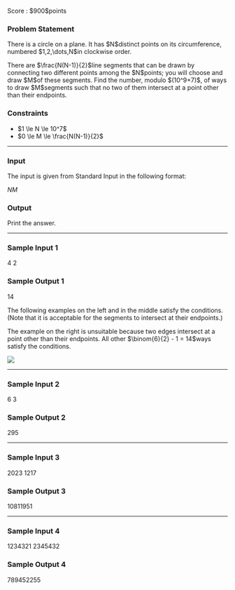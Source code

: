 
<div>

<span>

<span>

<p>
Score : $900$points
</p>

<div>

<section>

### **Problem Statement**

<p>
There is a circle on a plane. It has $N$distinct points on its circumference, numbered $1,2,\dots,N$in clockwise order.
</p>

<p>
There are $\frac{N(N-1)}{2}$line segments that can be drawn by connecting two different points among the $N$points; you will choose and draw $M$of these segments. Find the number, modulo $(10^9+7)$, of ways to draw $M$segments such that no two of them intersect at a point other than their endpoints.
</p>

</section>

</div>

<div>

<section>

### **Constraints**

<ul>

<li>
$1 \le N \le 10^7$
</li>

<li>
$0 \le M \le \frac{N(N-1)}{2}$
</li>

</ul>

</section>

</div>

---

<div>

<div>

<section>

### **Input**

<p>
The input is given from Standard Input in the following format:
</p>

<div>

$N$$M$
</div>

</section>

</div>

<div>

<section>

### **Output**

<p>
Print the answer.
</p>

</section>

</div>

</div>

---

<div>

<section>

### **Sample Input 1**

<div>

4 2

</div>

</section>

</div>

<div>

<section>

### **Sample Output 1**

<div>

14

</div>

<p>
The following examples on the left and in the middle satisfy the conditions. (Note that it is acceptable for the segments to intersect at their endpoints.)
</p>

<p>
The example on the right is unsuitable because two edges intersect at a point other than their endpoints. All other $\binom{6}{2} - 1 = 14$ways satisfy the conditions.
</p>

<p>

<img src="https://img.atcoder.jp/agc065/4854b47261fd9c54c2d25ee53c3e6be5.png">

</img>

</p>

</section>

</div>

---

<div>

<section>

### **Sample Input 2**

<div>

6 3

</div>

</section>

</div>

<div>

<section>

### **Sample Output 2**

<div>

295

</div>

</section>

</div>

---

<div>

<section>

### **Sample Input 3**

<div>

2023 1217

</div>

</section>

</div>

<div>

<section>

### **Sample Output 3**

<div>

10811951

</div>

</section>

</div>

---

<div>

<section>

### **Sample Input 4**

<div>

1234321 2345432

</div>

</section>

</div>

<div>

<section>

### **Sample Output 4**

<div>

789452255

</div>

</section>

</div>

</span>

</span>

</div>
